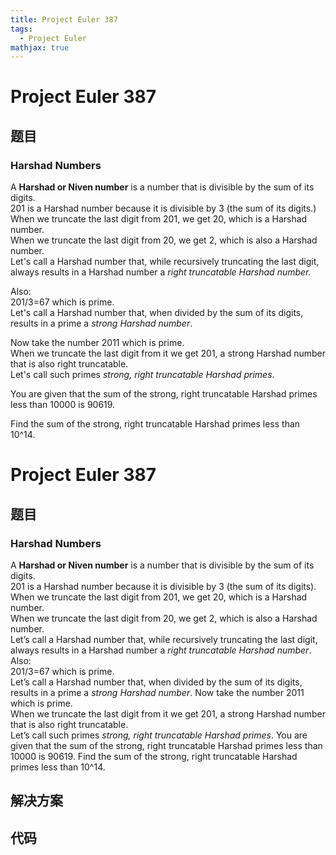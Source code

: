 ```yaml
---
title: Project Euler 387
tags:
  - Project Euler
mathjax: true
---
```

<escape><!-- more --></escape>
    
# Project Euler 387
## 题目
### Harshad Numbers

A <b>Harshad or Niven number</b> is a number that is divisible by the sum of its digits.
<br />201 is a Harshad number because it is divisible by 3 (the sum of its digits.)
<br />When we truncate the last digit from 201, we get 20, which is a Harshad number.
<br />When we truncate the last digit from 20, we get 2, which is also a Harshad number.
<br />Let's call a Harshad number that, while recursively truncating the last digit, always results in a Harshad number a <i>right truncatable Harshad number.</i>  

Also:
<br />201/3=67 which is prime.
<br />Let's call a Harshad number that, when divided by the sum of its digits, results in a prime a <i>strong Harshad number</i>.

Now take the number 2011 which is prime.
<br />When we truncate the last digit from it we get 201, a strong Harshad number that is also right truncatable.
<br />Let's call such primes <i>strong, right truncatable Harshad primes</i>.

You are given that the sum of the strong, right truncatable Harshad primes less than 10000 is 90619.

Find the sum of the strong, right truncatable Harshad primes less than 10^14.


# Project Euler 387
## 题目
### Harshad Numbers

A <b>Harshad or Niven number</b> is a number that is divisible by the sum of its digits.<br>201 is a Harshad number because it is divisible by 3 (the sum of its digits).<br>When we truncate the last digit from 201, we get 20, which is a Harshad number.<br>When we truncate the last digit from 20, we get 2, which is also a Harshad number.<br>Let’s call a Harshad number that, while recursively truncating the last digit, always results in a Harshad number a <i>right truncatable Harshad number</i>.
Also:<br>201/3=67 which is prime.<br>Let’s call a Harshad number that, when divided by the sum of its digits, results in a prime a <i>strong Harshad number</i>.
Now take the number 2011 which is prime.<br>When we truncate the last digit from it we get 201, a strong Harshad number that is also right truncatable.<br>Let’s call such primes <i>strong, right truncatable Harshad primes</i>.
You are given that the sum of the strong, right truncatable Harshad primes less than 10000 is 90619.
Find the sum of the strong, right truncatable Harshad primes less than 10^14.


## 解决方案


## 代码


